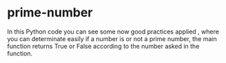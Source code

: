 # prime-number
 In this Python code you can see some now good practices applied , where you can determinate easily if a number is or not a prime number, 
 the main function returns True or False according to the number asked in the function.
 
